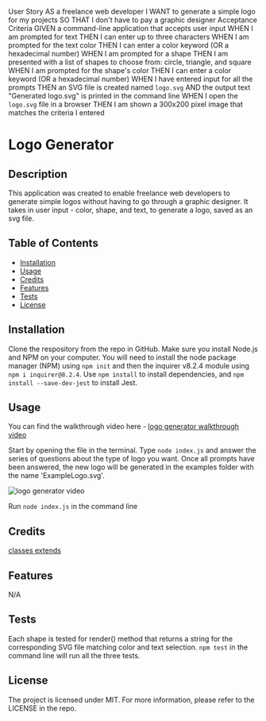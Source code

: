 User Story
AS a freelance web developer
I WANT to generate a simple logo for my projects
SO THAT I don't have to pay a graphic designer
Acceptance Criteria
GIVEN a command-line application that accepts user input
WHEN I am prompted for text
THEN I can enter up to three characters
WHEN I am prompted for the text color
THEN I can enter a color keyword (OR a hexadecimal number)
WHEN I am prompted for a shape
THEN I am presented with a list of shapes to choose from: circle, triangle, and square
WHEN I am prompted for the shape's color
THEN I can enter a color keyword (OR a hexadecimal number)
WHEN I have entered input for all the prompts
THEN an SVG file is created named `logo.svg`
AND the output text "Generated logo.svg" is printed in the command line
WHEN I open the `logo.svg` file in a browser
THEN I am shown a 300x200 pixel image that matches the criteria I entered

# Logo Generator


## Description
  This application was created to enable freelance web developers to generate simple logos without having to go through a graphic designer. It takes in user input - color, shape, and text, to generate a logo, saved as an svg file.  


## Table of Contents
  - [Installation](#installation)
  - [Usage](#usage)
  - [Credits](#credits)
  - [Features](#features)
  - [Tests](#tests)
  - [License](#license)


  ## Installation
  Clone the respository from the repo in GitHub. Make sure you install Node.js and NPM on your computer. You will need to install the node package manager (NPM) using `npm init` and then the inquirer v8.2.4 module using `npm i inquirer@8.2.4`. Use `npm install` to install dependencies, and `npm install --save-dev-jest` to install Jest. 


  ## Usage
  You can find the walkthrough video here - [logo generator walkthrough video](https://drive.google.com/file/d/---------------------/view?usp=sharing)

  Start by opening the file in the terminal. Type `node index.js` and answer the series of questions about the type of logo you want. Once all prompts have been answered, the new logo will be generated in the examples folder with the name 'ExampleLogo.svg'.

  ![logo generator video](./assets/.........gif)


  Run ```node index.js``` in the command line 





## Credits
 [classes extends](https://developer.mozilla.org/en-US/docs/Web/JavaScript/Reference/Classes/extends)
  

## Features
N/A


## Tests 
Each shape is tested for render() method that returns a string for the corresponding SVG file matching color and text selection. `npm test` in the command line will run all the three tests.


## License
The project is licensed under MIT. For more information, please refer to the LICENSE in the repo.
  